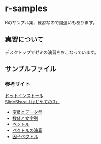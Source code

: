 # r-samples
Rのサンプル集、練習なので間違いもあります。

## 実習について
デスクトップでゼミの演習をおこなっています。

## サンプルファイル
### 参考サイト
[ドットインストール](http://dotinstall.com/lessons/basic_r)  
[SlideShare「はじめてのR」](http://www.slideshare.net/m884/japan-r-15432969)
- [変数とデータ型](sample/sample01.R)
- [数値と文字列](sample/sample02.R)
- [ベクトル](sample/sample03.R)
- [ベクトルの演算](sample/sample04.R)
- [因子ベクトル](sample/sample05.R)